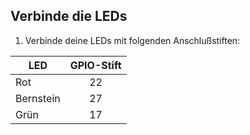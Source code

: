 ## Verbinde die LEDs

1. Verbinde deine LEDs mit folgenden Anschlußstiften:

| LED       | GPIO-Stift |
| --------- |:----------:|
| Rot       |     22     |
| Bernstein |     27     |
| Grün      |     17     |